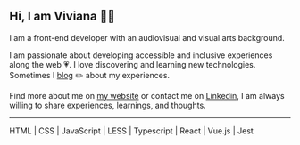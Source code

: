 ## Hi, I am Viviana 👋🏽 
I am a front-end developer with an audiovisual and visual arts background. 

I am passionate about developing accessible and inclusive experiences along the web 💗. I love discovering and learning new technologies. Sometimes I [blog]() ✏️ about my experiences.

Find more about me on [my website](https://www.viviyanez.dev/) or contact me on [Linkedin](https://www.linkedin.com/in/viviana-yanez/), I am always willing to share experiences, learnings, and thoughts.

---

HTML | CSS | JavaScript | LESS | Typescript | React | Vue.js | Jest  

<!--
**vivitt/vivitt** is a ✨ _special_ ✨ repository because its `README.md` (this file) appears on your GitHub profile.
